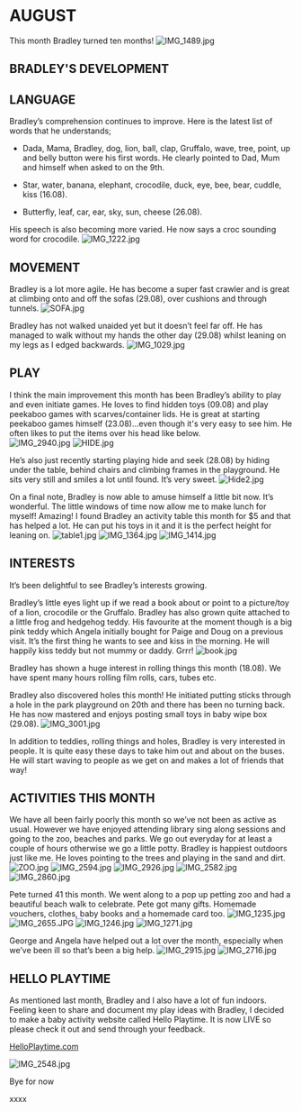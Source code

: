 # AUGUST

This month Bradley turned ten months!
![IMG_1489.jpg](IMG_1489.jpg "IMG_1489.jpg")

## BRADLEY'S DEVELOPMENT

## LANGUAGE

Bradley’s comprehension continues to improve. Here is the latest list of words that he understands; 

- Dada, Mama, Bradley, dog, lion, ball, clap, Gruffalo, wave, tree, point, up and belly button were his first words. He clearly pointed to Dad, Mum and himself when asked to on the 9th.

- Star, water, banana, elephant, crocodile, duck, eye, bee, bear, cuddle, kiss (16.08). 

- Butterfly, leaf, car, ear, sky, sun, cheese (26.08).

His speech is also becoming more varied. He now says a croc sounding word for crocodile. 
![IMG_1222.jpg](IMG_1222.jpg "IMG_1222.jpg")


## MOVEMENT

Bradley is a lot more agile. He has become a super fast crawler and is great at climbing onto and off the sofas (29.08), over cushions and through tunnels. 
![SOFA.jpg](SOFA.jpg "SOFA.jpg")

Bradley has not walked unaided yet but it doesn’t feel far off. He has managed to walk without my hands the other day (29.08) whilst leaning on my legs as I edged backwards. 
![IMG_1029.jpg](IMG_1029.jpg "IMG_1029.jpg")


## PLAY

I think the main improvement this month has been Bradley’s ability to play and even initiate games. He loves to find hidden toys (09.08) and play peekaboo games with scarves/container lids. He is great at starting peekaboo games himself (23.08)...even though it's very easy to see him. He often likes to put the items over his head like below.  
![IMG_2940.jpg](IMG_2940.jpg "IMG_2940.jpg")
![HIDE.jpg](HIDE.jpg "HIDE.jpg")

He’s also just recently starting playing hide and seek (28.08) by hiding under the table, behind chairs and climbing frames in the playground. He sits very still and smiles a lot until found. It’s very sweet.
![Hide2.jpg](Hide2.jpg "Hide2.jpg")
 
On a final note, Bradley is now able to amuse himself a little bit now. It’s wonderful. The little windows of time now allow me to make lunch for myself! Amazing! I found Bradley an activity table this month for $5 and that has helped a lot. He can put his toys in it and it is the perfect height for leaning on.
![table1.jpg](table1.jpg "table1.jpg")
![IMG_1364.jpg](IMG_1364.jpg "IMG_1364.jpg")
![IMG_1414.jpg](IMG_1414.jpg "IMG_1414.jpg")

## INTERESTS

It’s been delightful to see Bradley’s interests growing. 

Bradley’s little eyes light up if we read a book about or point to a picture/toy of a lion, crocodile or the Gruffalo. Bradley has also grown quite attached to a little frog and hedgehog teddy. His favourite at the moment though is a big pink teddy which Angela initially bought for Paige and Doug on a previous visit. It’s the first thing he wants to see and kiss in the morning. He will happily kiss teddy but not mummy or daddy. Grrr! 
![book.jpg](book.jpg "book.jpg")

Bradley has shown a huge interest in rolling things this month (18.08). We have spent many hours rolling film rolls, cars, tubes etc.

Bradley also discovered holes this month! He initiated putting sticks through a hole in the park playground on 20th and there has been no turning back. He has now mastered and enjoys posting small toys in baby wipe box (29.08).
![IMG_3001.jpg](IMG_3001.jpg "IMG_3001.jpg")

In addition to teddies, rolling things and holes, Bradley is very interested in people. It is quite easy these days to take him out and about on the buses. He will start waving to people as we get on and makes a lot of friends that way! 


## ACTIVITIES THIS MONTH

We have all been fairly poorly this month so we’ve not been as active as usual. However we have enjoyed attending library sing along sessions and going to the zoo, beaches and parks. We go out everyday for at least a couple of hours otherwise we go a little potty. Bradley is happiest outdoors just like me. He loves pointing to the trees and playing in the sand and dirt. 
![ZOO.jpg](ZOO.jpg "ZOO.jpg")
![IMG_2594.jpg](IMG_2594.jpg "IMG_2594.jpg")
![IMG_2926.jpg](IMG_2926.jpg "IMG_2926.jpg")
![IMG_2582.jpg](IMG_2582.jpg "IMG_2582.jpg")
![IMG_2860.jpg](IMG_2860.jpg "IMG_2860.jpg")

Pete turned 41 this month. We went along to a pop up petting zoo and had a beautiful beach walk to celebrate. Pete got many gifts. Homemade vouchers, clothes, baby books and a homemade card too. 
![IMG_1235.jpg](IMG_1235.jpg "IMG_1235.jpg")
![IMG_2655.JPG](IMG_2655.JPG "IMG_2655.JPG")
![IMG_1246.jpg](IMG_1246.jpg "IMG_1246.jpg")
![IMG_1271.jpg](IMG_1271.jpg "IMG_1271.jpg")

George and Angela have helped out a lot over the month, especially when we’ve been ill so that’s been a big help. 
![IMG_2915.jpg](IMG_2915.jpg "IMG_2915.jpg")
![IMG_2716.jpg](IMG_2716.jpg "IMG_2716.jpg")

## HELLO PLAYTIME

As mentioned last month, Bradley and I also have a lot of fun indoors. Feeling keen to share and document my play ideas with Bradley, I decided to make a baby activity website called Hello Playtime. It is now LIVE so please check it out and send through your feedback. 

[HelloPlaytime.com](http://HelloPlaytime.com)

![IMG_2548.jpg](IMG_2548.jpg "IMG_2548.jpg")

Bye for now

xxxx
